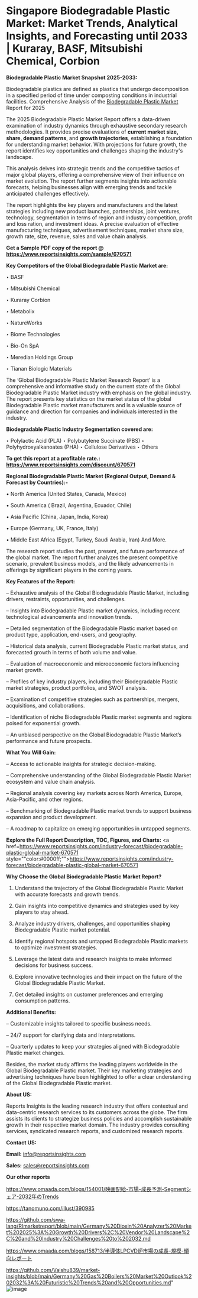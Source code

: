 # Singapore Biodegradable Plastic Market: Market Trends, Analytical Insights, and Forecasting until 2033 | Kuraray, BASF, Mitsubishi Chemical, Corbion

<strong>Biodegradable Plastic Market Snapshot 2025-2033:</strong>

Biodegradable plastics are defined as plastics that undergo decomposition in a specified period of time under composting conditions in industrial facilities. Comprehensive Analysis of the <a href=https://www.reportsinsights.com/sample/670571>Biodegradable Plastic Market</a> Report for 2025

The 2025 Biodegradable Plastic Market Report offers a data-driven examination of industry dynamics through exhaustive secondary research methodologies. It provides precise evaluations of <strong>current market size, share, demand patterns</strong>, and <strong>growth trajectories</strong>, establishing a foundation for understanding market behavior. With projections for future growth, the report identifies key opportunities and challenges shaping the industry's landscape.

This analysis delves into strategic trends and the competitive tactics of major global players, offering a comprehensive view of their influence on market evolution. The report further segments insights into actionable forecasts, helping businesses align with emerging trends and tackle anticipated challenges effectively.

The report highlights the key players and manufacturers and the latest strategies including new product launches, partnerships, joint ventures, technology, segmentation in terms of region and industry competition, profit and loss ration, and investment ideas. A precise evaluation of effective manufacturing techniques, advertisement techniques, market share size, growth rate, size, revenue, sales and value chain analysis.

<strong>Get a Sample PDF copy of the report @ <a href=https://www.reportsinsights.com/sample/670571 style=color:#0000ff;>https://www.reportsinsights.com/sample/670571</a></strong>

<strong>Key Competitors of the Global Biodegradable Plastic Market are:</strong>

‣ BASF

‣ Mitsubishi Chemical

‣ Kuraray Corbion

‣ Metabolix

‣ NatureWorks

‣ Biome Technologies

‣ Bio-On SpA

‣ Meredian Holdings Group

‣ Tianan Biologic Materials

The ‘Global Biodegradable Plastic Market Research Report’ is a comprehensive and informative study on the current state of the Global Biodegradable Plastic Market industry with emphasis on the global industry. The report presents key statistics on the market status of the global Biodegradable Plastic market manufacturers and is a valuable source of guidance and direction for companies and individuals interested in the industry.

<strong>Biodegradable Plastic Industry Segmentation covered are:</strong>

‣ Polylactic Acid (PLA)
‣ Polybutylene Succinate (PBS)
‣ Polyhydroxyalkanoates (PHA)
‣ Cellulose Derivatives
‣ Others

<strong>To get this report at a profitable rate.: <a href=https://www.reportsinsights.com/discount/670571 style=color:#0000ff;>https://www.reportsinsights.com/discount/670571</a></strong>

<strong>Regional Biodegradable Plastic Market (Regional Output, Demand &amp; Forecast by Countries):-</strong>

• North America (United States, Canada, Mexico)

• South America ( Brazil, Argentina, Ecuador, Chile)

• Asia Pacific (China, Japan, India, Korea)

• Europe (Germany, UK, France, Italy)

• Middle East Africa (Egypt, Turkey, Saudi Arabia, Iran) And More.

The research report studies the past, present, and future performance of the global market. The report further analyzes the present competitive scenario, prevalent business models, and the likely advancements in offerings by significant players in the coming years.

<strong>Key Features of the Report:</strong>

– Exhaustive analysis of the Global Biodegradable Plastic Market, including drivers, restraints, opportunities, and challenges.

– Insights into Biodegradable Plastic market dynamics, including recent technological advancements and innovation trends.

– Detailed segmentation of the Biodegradable Plastic market based on product type, application, end-users, and geography.

– Historical data analysis, current Biodegradable Plastic market status, and forecasted growth in terms of both volume and value.

– Evaluation of macroeconomic and microeconomic factors influencing market growth.

– Profiles of key industry players, including their Biodegradable Plastic market strategies, product portfolios, and SWOT analysis.

– Examination of competitive strategies such as partnerships, mergers, acquisitions, and collaborations.

– Identification of niche Biodegradable Plastic market segments and regions poised for exponential growth.

– An unbiased perspective on the Global Biodegradable Plastic Market’s performance and future prospects.

<strong>What You Will Gain:</strong>

– Access to actionable insights for strategic decision-making.

– Comprehensive understanding of the Global Biodegradable Plastic Market ecosystem and value chain analysis.

– Regional analysis covering key markets across North America, Europe, Asia-Pacific, and other regions.

– Benchmarking of Biodegradable Plastic market trends to support business expansion and product development.

– A roadmap to capitalize on emerging opportunities in untapped segments.

<strong>Explore the Full Report Description, TOC, Figures, and Charts:</strong>
<a href=https://www.reportsinsights.com/industry-forecast/biodegradable-plastic-global-market-670571 style=""color:#0000ff;"">https://www.reportsinsights.com/industry-forecast/biodegradable-plastic-global-market-670571</a>

<strong>Why Choose the Global Biodegradable Plastic Market Report?</strong>

1. Understand the trajectory of the Global Biodegradable Plastic Market with accurate forecasts and growth trends.

2. Gain insights into competitive dynamics and strategies used by key players to stay ahead.

3. Analyze industry drivers, challenges, and opportunities shaping Biodegradable Plastic market potential.

4. Identify regional hotspots and untapped Biodegradable Plastic markets to optimize investment strategies.

5. Leverage the latest data and research insights to make informed decisions for business success.

6. Explore innovative technologies and their impact on the future of the Global Biodegradable Plastic Market.

7. Get detailed insights on customer preferences and emerging consumption patterns.

<strong>Additional Benefits:</strong>

– Customizable insights tailored to specific business needs.

– 24/7 support for clarifying data and interpretations.

– Quarterly updates to keep your strategies aligned with Biodegradable Plastic market changes.

Besides, the market study affirms the leading players worldwide in the Global Biodegradable Plastic market. Their key marketing strategies and advertising techniques have been highlighted to offer a clear understanding of the Global Biodegradable Plastic market.

<strong><strong>About US</strong>:</strong>

Reports Insights is the leading research industry that offers contextual and data-centric research services to its customers across the globe. The firm assists its clients to strategize business policies and accomplish sustainable growth in their respective market domain. The industry provides consulting services, syndicated research reports, and customized research reports.

<strong>Contact US:</strong>

<p class=><b>Email:</b> <a href=mailto:info@reportsinsights.com>info@reportsinsights.com</a></p>
<p class=><b>Sales:</b> <a href=mailto:sales@reportsinsights.com>sales@reportsinsights.com</a></p>

<strong>Our other reports</strong>

<a href=https://www.omaada.com/blogs/154001/映画配給-市場-成長予測-Segmentシェア-2032年のTrends>https://www.omaada.com/blogs/154001/映画配給-市場-成長予測-Segmentシェア-2032年のTrends</a>

<a href=https://tanomuno.com/illust/390985>https://tanomuno.com/illust/390985</a>

<a href=https://github.com/swa-lang/RImarketreport/blob/main/Germany%20Dioxin%20Analyzer%20Market%202025%3A%20Growth%20Drivers%2C%20Vendor%20Landscape%2C%20and%20Industry%20Challenges%20to%202032.md>https://github.com/swa-lang/RImarketreport/blob/main/Germany%20Dioxin%20Analyzer%20Market%202025%3A%20Growth%20Drivers%2C%20Vendor%20Landscape%2C%20and%20Industry%20Challenges%20to%202032.md</a>

<a href=https://www.omaada.com/blogs/158713/半導体LPCVD炉市場の成長-規模-傾向レポート>https://www.omaada.com/blogs/158713/半導体LPCVD炉市場の成長-規模-傾向レポート</a>

<a href=https://github.com/Vaishu839/market-insights/blob/main/Germany%20Gas%20Boilers%20Market%20Outlook%202032%3A%20Futuristic%20Trends%20and%20Opportunities.md>https://github.com/Vaishu839/market-insights/blob/main/Germany%20Gas%20Boilers%20Market%20Outlook%202032%3A%20Futuristic%20Trends%20and%20Opportunities.md</a>"
![image](https://github.com/user-attachments/assets/6fcec7aa-556f-4025-b3aa-ef5a227c3dc5)

